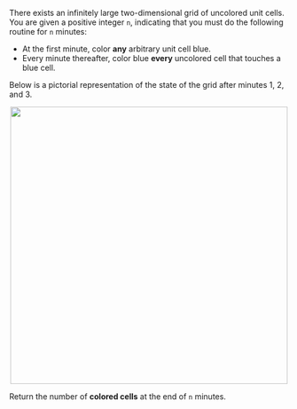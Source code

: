 There exists an infinitely large two-dimensional grid of uncolored unit cells. You are given a positive integer `n`, indicating that you must do the following routine for `n` minutes:

- At the first minute, color **any** arbitrary unit cell blue.
- Every minute thereafter, color blue **every** uncolored cell that touches a blue cell.

Below is a pictorial representation of the state of the grid after minutes 1, 2, and 3.

<div align='center' class='centeredImageDiv'>
  <img width='500px' src={require('@site/static/img/lc/2579-f1.png').default} />
</div>

Return the number of **colored cells** at the end of `n` minutes.